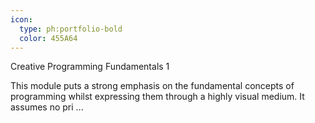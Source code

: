 ```yaml
---
icon:
  type: ph:portfolio-bold
  color: 455A64
---
```

Creative Programming Fundamentals 1

This module puts a strong emphasis on the fundamental concepts of programming whilst expressing them through a highly visual medium. It assumes no pri ... 
